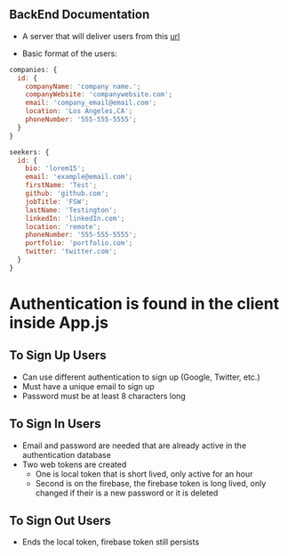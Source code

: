 ## BackEnd Documentation

- A server that will deliver users from this [url]()

- Basic format of the users:

```js
companies: {
  id: {
    companyName: 'company name.';
    companyWebsite: 'companywebsite.com';
    email: 'company_email@email.com';
    location: 'Los Angeles,CA';
    phoneNumber: '555-555-5555';
  }
}

seekers: {
  id: {
    bio: 'lorem15';
    email: 'example@email.com';
    firstName: 'Test';
    github: 'github.com';
    jobTitle: 'FSW';
    lastName: 'Testington';
    linkedIn: 'linkedIn.com';
    location: 'remote';
    phoneNumber: '555-555-5555';
    portfolio: 'portfolio.com';
    twitter: 'twitter.com';
  }
}
```

# Authentication is found in the client inside App.js

## To Sign Up Users

- Can use different authentication to sign up (Google, Twitter, etc.)
- Must have a unique email to sign up
- Password must be at least 8 characters long

## To Sign In Users

- Email and password are needed that are already active in the authentication database
- Two web tokens are created
  - One is local token that is short lived, only active for an hour
  - Second is on the firebase, the firebase token is long lived, only changed if their is a new password or it is deleted

## To Sign Out Users

- Ends the local token, firebase token still persists
